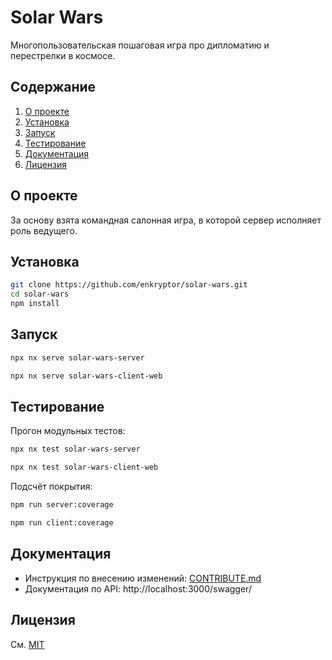 # Solar Wars

Многопользовательская пошаговая игра про дипломатию и перестрелки в космосе.


## Содержание

1. [О проекте](#о-проекте)  
2. [Установка](#установка)  
3. [Запуск](#запуск)  
4. [Тестирование](#тестирование) 
5. [Документация](#документация) 
6. [Лицензия](#лицензия)


## О проекте

За основу взята командная салонная игра, в которой сервер исполняет роль ведущего.


## Установка

```sh
git clone https://github.com/enkryptor/solar-wars.git
cd solar-wars
npm install
```


## Запуск

```sh
npx nx serve solar-wars-server
```

```sh
npx nx serve solar-wars-client-web
```


## Тестирование

Прогон модульных тестов:

```sh
npx nx test solar-wars-server
```

```sh
npx nx test solar-wars-client-web
```

Подсчёт покрытия:

```sh
npm run server:coverage
```

```sh
npm run client:coverage
```


## Документация

- Инструкция по внесению изменений: [CONTRIBUTE.md](CONTRIBUTE.md)
- Документация по API: http://localhost:3000/swagger/


## Лицензия

См. [MIT](LICENSE)
